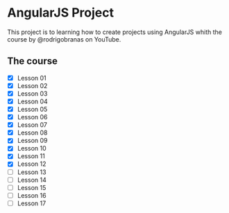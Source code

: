 # AngularJS Project

This project is to learning how to create projects using AngularJS whith the
course by @rodrigobranas on YouTube.

## The course

- [x] Lesson 01
- [x] Lesson 02
- [x] Lesson 03
- [x] Lesson 04
- [x] Lesson 05
- [x] Lesson 06
- [x] Lesson 07
- [x] Lesson 08
- [x] Lesson 09
- [x] Lesson 10
- [x] Lesson 11
- [x] Lesson 12
- [ ] Lesson 13
- [ ] Lesson 14
- [ ] Lesson 15
- [ ] Lesson 16
- [ ] Lesson 17
